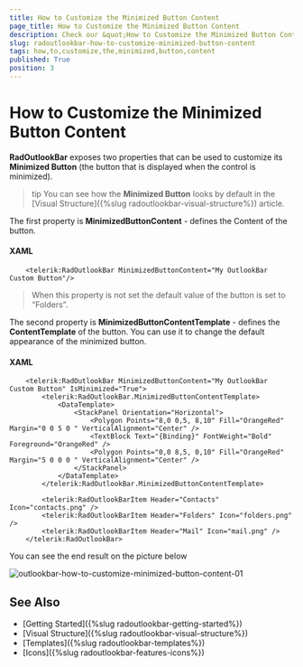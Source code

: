 ```yaml
---
title: How to Customize the Minimized Button Content
page_title: How to Customize the Minimized Button Content
description: Check our &quot;How to Customize the Minimized Button Content&quot; documentation article for the RadOutlookBar {{ site.framework_name }} control.
slug: radoutlookbar-how-to-customize-minimized-button-content
tags: how,to,customize,the,minimized,button,content
published: True
position: 3
---
```


# How to Customize the Minimized Button Content

__RadOutlookBar__ exposes two properties that can be used to customize its __Minimized Button__ (the button that is displayed when the control is minimized).

>tip You can see how the __Minimized Button__ looks by default in the [Visual Structure]({%slug radoutlookbar-visual-structure%}) article.          

The first property is __MinimizedButtonContent__ - defines the Content of the button.

#### __XAML__
```XAML
	<telerik:RadOutlookBar MinimizedButtonContent="My OutlookBar Custom Button"/>
```

>When this property is not set the default value of the button is set to “Folders”.

The second property is __MinimizedButtonContentTemplate__ - defines the __ContentTemplate__ of the button. You can use it to change the default appearance of the minimized button.        

#### __XAML__
```XAML
	<telerik:RadOutlookBar MinimizedButtonContent="My OutlookBar Custom Button" IsMinimized="True">
	    <telerik:RadOutlookBar.MinimizedButtonContentTemplate>
	        <DataTemplate>
	            <StackPanel Orientation="Horizontal">
	                <Polygon Points="8,0 0,5, 8,10" Fill="OrangeRed" Margin="0 0 5 0 " VerticalAlignment="Center" />
	                <TextBlock Text="{Binding}" FontWeight="Bold" Foreground="OrangeRed" />
	                <Polygon Points="0,0 8,5, 0,10" Fill="OrangeRed" Margin="5 0 0 0 " VerticalAlignment="Center" />
	            </StackPanel>
	        </DataTemplate>
	    </telerik:RadOutlookBar.MinimizedButtonContentTemplate>
	
	    <telerik:RadOutlookBarItem Header="Contacts" Icon="contacts.png" />
	    <telerik:RadOutlookBarItem Header="Folders" Icon="folders.png" />
	    <telerik:RadOutlookBarItem Header="Mail" Icon="mail.png" />
	</telerik:RadOutlookBar>
```

You can see the end result on the picture below

![outlookbar-how-to-customize-minimized-button-content-01](images/outlookbar-how-to-customize-minimized-button-content-01.png)

## See Also
 * [Getting Started]({%slug radoutlookbar-getting-started%})
 * [Visual Structure]({%slug radoutlookbar-visual-structure%})
 * [Templates]({%slug radoutlookbar-templates%})
 * [Icons]({%slug radoutlookbar-features-icons%})